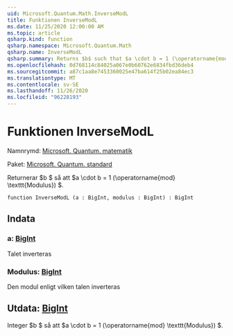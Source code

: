 ```yaml
---
uid: Microsoft.Quantum.Math.InverseModL
title: Funktionen InverseModL
ms.date: 11/25/2020 12:00:00 AM
ms.topic: article
qsharp.kind: function
qsharp.namespace: Microsoft.Quantum.Math
qsharp.name: InverseModL
qsharp.summary: Returns $b$ such that $a \cdot b = 1 (\operatorname{mod} \texttt{modulus})$.
ms.openlocfilehash: 0d768114c84025a067e0b60762e6834fbd36deb4
ms.sourcegitcommit: a87c1aa8e7453360025e47ba614f25b02ea84ec3
ms.translationtype: MT
ms.contentlocale: sv-SE
ms.lasthandoff: 11/26/2020
ms.locfileid: "96228193"
---
```

# <a name="inversemodl-function"></a>Funktionen InverseModL

Namnrymd: [Microsoft. Quantum. matematik](xref:Microsoft.Quantum.Math)

Paket: [Microsoft. Quantum. standard](https://nuget.org/packages/Microsoft.Quantum.Standard)


Returnerar $b $ så att $a \cdot b = 1 (\operatorname{mod} \texttt{Modulus}) $.

```qsharp
function InverseModL (a : BigInt, modulus : BigInt) : BigInt
```


## <a name="input"></a>Indata

### <a name="a--bigint"></a>a: [BigInt](xref:microsoft.quantum.lang-ref.bigint)

Talet inverteras


### <a name="modulus--bigint"></a>Modulus: [BigInt](xref:microsoft.quantum.lang-ref.bigint)

Den modul enligt vilken talen inverteras



## <a name="output--bigint"></a>Utdata: [BigInt](xref:microsoft.quantum.lang-ref.bigint)

Integer $b $ så att $a \cdot b = 1 (\operatorname{mod} \texttt{Modulus}) $.